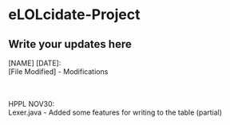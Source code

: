 # eLOLcidate-Project

## Write your updates here

[NAME] [DATE]: <br/>
  [File Modified] - Modifications

<br/>
<br/>
HPPL NOV30: <br/>
  Lexer.java - Added some features for writing to the table (partial)
